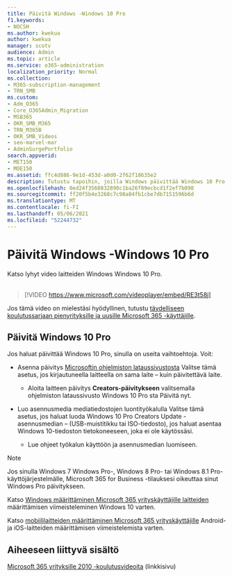 ```yaml
---
title: Päivitä Windows -Windows 10 Pro
f1.keywords:
- NOCSH
ms.author: kwekua
author: kwekua
manager: scotv
audience: Admin
ms.topic: article
ms.service: o365-administration
localization_priority: Normal
ms.collection:
- M365-subscription-management
- TRN_SMB
ms.custom:
- Adm_O365
- Core_O365Admin_Migration
- MSB365
- OKR_SMB_M365
- TRN_M365B
- OKR_SMB_Videos
- seo-marvel-mar
- AdminSurgePortfolio
search.appverid:
- MET150
- MOE150
ms.assetid: ffc4d886-9e1d-453d-a0d0-2f62f18635e2
description: Tutustu tapoihin, joilla Windows päivittää Windows 10 Pro ja hyödyntää kehittyneitä suojaus- ja yritysverkko-ominaisuuksia.
ms.openlocfilehash: 0ed24f3560832890c1ba26f89ecbcd1f2ef7b098
ms.sourcegitcommit: ff20f5b4e3268c7c98a84fb1cbe7db7151596b6d
ms.translationtype: MT
ms.contentlocale: fi-FI
ms.lasthandoff: 05/06/2021
ms.locfileid: "52244732"
---
```

# <a name="upgrade-windows-devices-to-windows-10-pro"></a>Päivitä Windows -Windows 10 Pro

Katso lyhyt video laitteiden Windows Windows 10 Pro.<br><br>

> [!VIDEO https://www.microsoft.com/videoplayer/embed/RE3t58j] 

Jos tämä video on mielestäsi hyödyllinen, tutustu [täydelliseen koulutussarjaan pienyrityksille ja uusille Microsoft 365 -käyttäjille](../business-video/index.yml).

## <a name="upgrade-to-windows-10-pro"></a>Päivitä Windows 10 Pro
  
Jos haluat päivittää Windows 10 Pro, sinulla on useita vaihtoehtoja. Voit:
    
- Asenna päivitys [Microsoftin ohjelmiston lataussivustosta](https://go.microsoft.com/fwlink/?LinkID=836951 ) Valitse tämä asetus, jos kirjautuneella laitteella on sama laite &ndash; kuin päivitettävä laite. 

    - Aloita laitteen päivitys **Creators-päivitykseen** valitsemalla ohjelmiston lataussivusto Windows 10 Pro sta Päivitä nyt. 
    
- Luo asennusmedia mediatiedostojen luontityökalulla Valitse tämä asetus, jos haluat luoda Windows 10 Pro Creators Update -asennusmedian [](https://go.microsoft.com/fwlink/?LinkID=836960) &ndash; (USB-muistitikku tai ISO-tiedosto), jos haluat asentaa Windows 10-tiedoston tietokoneeseen, joka ei ole käytössäsi.

    - Lue ohjeet työkalun käyttöön ja asennusmedian luomiseen. 

> [!NOTE]
> Jos sinulla Windows 7 Windows Pro-, Windows 8 Pro- tai Windows 8.1 Pro-käyttöjärjestelmälle, Microsoft 365 for Business -tilauksesi oikeuttaa sinut Windows Pro päivitykseen.
    
Katso [Windows määrittäminen Microsoft 365 yrityskäyttäjille laitteiden](set-up-windows-devices.md) määrittämisen viimeisteleminen Windows 10 varten. 
  
Katso [mobiililaitteiden määrittäminen Microsoft 365 yrityskäyttäjille](set-up-mobile-devices.md) Android- ja iOS-laitteiden määrittämisen viimeistelemista varten. 
  
## <a name="related-content"></a>Aiheeseen liittyvä sisältö

[Microsoft 365 yrityksille 2010 -koulutusvideoita](../business-video/index.yml) (linkkisivu)
